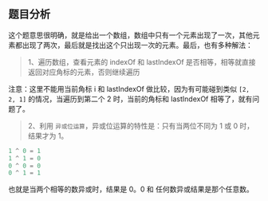 ## 题目分析

这个题意思很明确，就是给出一个数组，数组中只有一个元素出现了一次，其他元素都出现了两次，最后就是找出这个只出现一次的元素。最后，也有多种解法：

> 1、遍历数组，查看元素的 indexOf 和 lastIndexOf 是否相等，相等就直接返回对应角标的元素，否则继续遍历

注意：这里不能用当前角标 i 和 lastIndexOf 做比较，因为有可能碰到类似 `[2, 2, 1]` 的情况，当遍历到第二个 2 时，当前的角标和 lastIndexOf 相等了，就有问题了。

> 2、利用 `异或位运算`，异或位运算的特性是：只有当两位不同为 1 或 0 时，结果才为 1。

```javascript
1 ^ 0 = 1
1 ^ 1 = 0
0 ^ 0 = 0
0 ^ 1 = 1
```
也就是当两个相等的数异或时，结果是 0。0 和 任何数异或结果是那个任意数。

